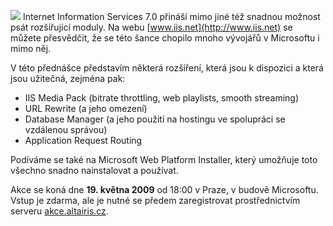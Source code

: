 <!-- dcterms:identifier = aspnetcz#231 -->
<!-- dcterms:title = Pozvánka na akci o dostupných rozšířeních IIS 7.0 -->
<!-- dcterms:abstract = Jednou z novinek v Internet Information Services 7.0 je také možnost snadno psát rozšiřující moduly pro něj. Zvu vás na akci, kde se podíváme na některé z nich -->
<!-- np9:categoryId = 6 -->
<!-- x4w:category = Akce a události -->
<!-- np9:authorId = 1 -->
<!-- np9:authorEmail = michal.valasek@altairis.cz -->
<!-- dcterms:creator = Michal Altair Valášek -->
<!-- dcterms:created = 2009-05-10T22:02:12.297+02:00 -->
<!-- dcterms:dateAccepted = 2009-05-10T22:02:12.297+02:00 -->

![](https://www.cdn.altairis.cz/Blog/2009/20090510-image_5.png) Internet Information Services 7.0 přináší mimo jiné též snadnou možnost psát rozšiřující moduly. Na webu [www.iis.net](http://www.iis.net) se můžete přesvědčit, že se této šance chopilo mnoho vývojářů v Microsoftu i mimo něj.

V této přednášce představím některá rozšíření, která jsou k dispozici a která jsou užitečná, zejména pak:

*   IIS Media Pack (bitrate throttling, web playlists, smooth streaming) 
*   URL Rewrite (a jeho omezení) 
*   Database Manager (a jeho použití na hostingu ve spolupráci se vzdálenou správou) 
*   Application Request Routing  

Podíváme se také na Microsoft Web Platform Installer, který umožňuje toto všechno snadno nainstalovat a používat.

Akce se koná dne **19. května 2009** od 18:00 v Praze, v budově Microsoftu. Vstup je zdarma, ale je nutné se předem zaregistrovat prostřednictvím serveru [akce.altairis.cz](http://akce.altairis.cz/Events/291.aspx).